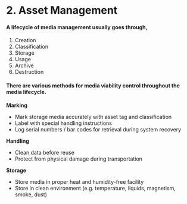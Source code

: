 # 2. Asset Management

#### A lifecycle of media management usually goes through,

1. Creation
2. Classification
3. Storage
4. Usage
5. Archive
6. Destruction

#### There are various methods for media viability control throughout the media lifecycle.

**Marking**

* Mark storage media accurately with asset tag and classification
* Label with special handling instructions
* Log serial numbers / bar codes for retrieval during system recovery

**Handling**

* Clean data before reuse
* Protect from physical damage during transportation

**Storage**

* Store media in proper heat and humidity-free facility
* Store in clean environment (e.g. temperature, liquids, magnetism, smoke, dust)

